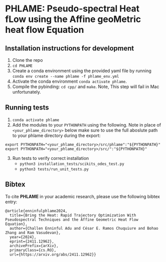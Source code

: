 # PHLAME: Pseudo-spectral Heat fLow using the Affine geoMetric heat flow Equation

## Installation instructions for development
1. Clone the repo
2. `cd PHLAME`
3. Create a conda environment using the provided yaml file by running `conda env create --name phlame -f phlame_env.yml`
4. Activate the conda environment `conda activate phlame`.
5. Compile the pybinding: `cd cpp/` and `make`. Note, This step will fail in Mac unfortunately.

## Running tests
1. `conda activate phlame`
2. Add the modules to your `PYTHONPATH` using the following. Note in place of `<your_phlame_directory>` below make sure to use the full aboslute path to your phlame directory during the export:
```
export PYTHONPATH="<your_phlame_directory>/src/phlame":"${PYTHONPATH}"
export PYTHONPATH="<your_phlame_directory>/src/":"${PYTHONPATH}"
```
3. Run tests to verify correct installation
    - `python3 installation_tests/scikits_odes_test.py`
    - `python3 tests/run_unit_tests.py` 


## Bibtex
To cite **PHLAME** in your academic research, please use the following bibtex entry:
```
@article{enninfulphlame2024,
  title={Bring the Heat: Rapid Trajectory Optimization With Pseudospectral Techniques and the Affine Geometric Heat Flow Equation},
  author={Challen Enninful Adu and César E. Ramos Chuquiure and Bohao Zhang and Ram Vasudevan},
  year={2024},
  eprint={2411.12962},
  archivePrefix={arXiv},
  primaryClass={cs.RO},
  url={https://arxiv.org/abs/2411.12962}}
```
